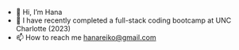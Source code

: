 - 👋 Hi, I’m Hana
- 🌱 I have recently completed a full-stack coding bootcamp at UNC Charlotte (2023)
- 📫 How to reach me hanareiko@gmail.com

<!---
hluckyr/hluckyr is a ✨ special ✨ repository because its `README.md` (this file) appears on your GitHub profile.
You can click the Preview link to take a look at your changes.
--->
